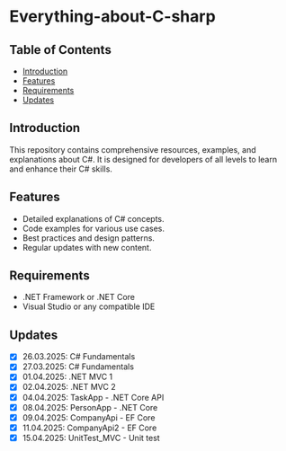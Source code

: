 # Everything-about-C-sharp

## Table of Contents

- [Introduction](#introduction)
- [Features](#features)
- [Requirements](#requirements)
- [Updates](#updates)

## Introduction

This repository contains comprehensive resources, examples, and explanations about C#. It is designed for developers of all levels to learn and enhance their C# skills.

## Features

- Detailed explanations of C# concepts.
- Code examples for various use cases.
- Best practices and design patterns.
- Regular updates with new content.

## Requirements

- .NET Framework or .NET Core
- Visual Studio or any compatible IDE

## Updates

- [x] 26.03.2025: C# Fundamentals
- [x] 27.03.2025: C# Fundamentals
- [x] 01.04.2025: .NET MVC 1
- [x] 02.04.2025: .NET MVC 2
- [x] 04.04.2025: TaskApp - .NET Core API
- [x] 08.04.2025: PersonApp - .NET Core
- [x] 09.04.2025: CompanyApi - EF Core
- [x] 11.04.2025: CompanyApi2 - EF Core
- [x] 15.04.2025: UnitTest_MVC - Unit test
